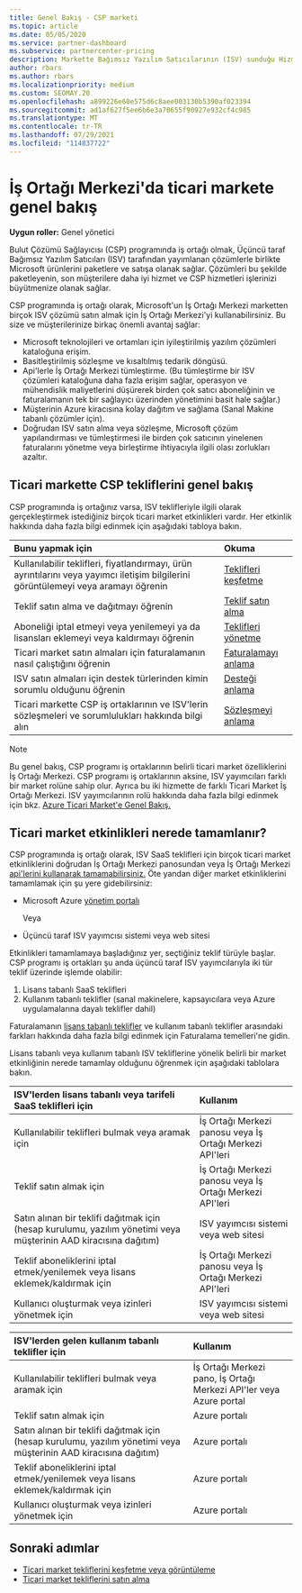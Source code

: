 ```yaml
---
title: Genel Bakış - CSP marketi
ms.topic: article
ms.date: 05/05/2020
ms.service: partner-dashboard
ms.subservice: partnercenter-pricing
description: Markette Bağımsız Yazılım Satıcılarının (ISV) sunduğu Hizmet Olarak Yazılım (SaaS) tekliflere müşteri abonelikleri satmayı öğrenin.
author: rbars
ms.author: rbars
ms.localizationpriority: medium
ms.custom: SEOMAY.20
ms.openlocfilehash: a899226e60e575d6c8aee003130b5390af023394
ms.sourcegitcommit: ad1af627f5ee6b6e3a70655f90927e932cf4c985
ms.translationtype: MT
ms.contentlocale: tr-TR
ms.lasthandoff: 07/29/2021
ms.locfileid: "114837722"
---
```

# <a name="overview-of-the-commercial-marketplace-in-partner-center"></a>İş Ortağı Merkezi'da ticari markete genel bakış

**Uygun roller:** Genel yönetici

Bulut Çözümü Sağlayıcısı (CSP) programında iş ortağı olmak, Üçüncü taraf Bağımsız Yazılım Satıcıları (ISV) tarafından yayımlanan çözümlerle birlikte Microsoft ürünlerini paketlere ve satışa olanak sağlar. Çözümleri bu şekilde paketleyenin, son müşterilere daha iyi hizmet ve CSP hizmetleri işlerinizi büyütmenize olanak sağlar.

CSP programında iş ortağı olarak, Microsoft'un İş Ortağı Merkezi marketten birçok ISV çözümü satın almak için İş Ortağı Merkezi'yi kullanabilirsiniz. Bu size ve müşterilerinize birkaç önemli avantaj sağlar:

- Microsoft teknolojileri ve ortamları için iyileştirilmiş yazılım çözümleri kataloğuna erişim.
- Basitleştirilmiş sözleşme ve kısaltılmış tedarik döngüsü.
- Api'lerle İş Ortağı Merkezi tümleştirme. (Bu tümleştirme bir ISV çözümleri kataloğuna daha fazla erişim sağlar, operasyon ve mühendislik maliyetlerini düşürerek birden çok satıcı aboneliğinin ve faturalamanın tek bir sağlayıcı üzerinden yönetimini basit hale sağlar.)
- Müşterinin Azure kiracısına kolay dağıtım ve sağlama (Sanal Makine tabanlı çözümler için).
- Doğrudan ISV satın alma veya sözleşme, Microsoft çözüm yapılandırması ve tümleştirmesi ile birden çok satıcının yinelenen faturalarını yönetme veya birleştirme ihtiyacıyla ilgili olası zorlukları azaltır.

## <a name="overview-of-csp-offers-in-the-commercial-marketplace"></a>Ticari markette CSP tekliflerini genel bakış

CSP programında iş ortağınız varsa, ISV teklifleriyle ilgili olarak gerçekleştirmek istediğiniz birçok ticari market etkinlikleri vardır. Her etkinlik hakkında daha fazla bilgi edinmek için aşağıdaki tabloya bakın.

|**Bunu yapmak için**  |**Okuma**   |
|:------------------------------------|:------------------|
|Kullanılabilir teklifleri, fiyatlandırmayı, ürün ayrıntılarını veya yayımcı iletişim bilgilerini görüntülemeyi veya aramayı öğrenin | [Teklifleri keşfetme](csp-commercial-marketplace-discover.md) | 
|Teklif satın alma ve dağıtmayı öğrenin   | [Teklif satın alma](csp-commercial-marketplace-purchase.md)   | 
|Aboneliği iptal etmeyi veya yenilemeyi ya da lisansları eklemeyi veya kaldırmayı öğrenin  | [Teklifleri yönetme](csp-commercial-marketplace-manage.md) |
|Ticari market satın almaları için faturalamanın nasıl çalıştığını öğrenin | [Faturalamayı anlama](csp-commercial-marketplace-billing.md) |
|ISV satın almaları için destek türlerinden kimin sorumlu olduğunu öğrenin | [Desteği anlama](csp-commercial-marketplace-support.md) |
|Ticari markette CSP iş ortaklarının ve ISV'lerin sözleşmeleri ve sorumlulukları hakkında bilgi alın | [Sözleşmeyi anlama](csp-commercial-marketplace-contracting.md) |

> [!NOTE]
> Bu genel bakış, CSP programı iş ortaklarının belirli ticari market özelliklerini İş Ortağı Merkezi. CSP programı iş ortaklarının aksine, ISV yayımcıları farklı bir market rolüne sahip olur. Ayrıca bu iki hizmette de farklı Ticari Market İş Ortağı Merkezi. ISV yayımcılarının rolü hakkında daha fazla bilgi edinmek için bkz. [Azure Ticari Market'e Genel Bakış.](/azure/marketplace/partner-center-portal/commercial-marketplace-overview)

## <a name="where-to-complete-commercial-marketplace-activities"></a>Ticari market etkinlikleri nerede tamamlanır?

CSP programında iş ortağı olarak, ISV SaaS teklifleri için birçok ticari market etkinliklerini [](https://partner.microsoft.com/dashboard) doğrudan İş Ortağı Merkezi panosundan veya İş Ortağı Merkezi [api'lerini kullanarak tamamabilirsiniz.](/partner-center/develop/) Öte yandan diğer market etkinliklerini tamamlamak için şu yere gidebilirsiniz:

- Microsoft Azure [yönetim portalı](https://portal.azure.com/)

    Veya

- Üçüncü taraf ISV yayımcısı sistemi veya web sitesi

Etkinlikleri tamamlamaya başladığınız yer, seçtiğiniz teklif türüyle başlar. CSP programı iş ortakları şu anda üçüncü taraf ISV yayımcılarıyla iki tür teklif üzerinde işlemde olabilir:

1. Lisans tabanlı SaaS teklifleri  
2. Kullanım tabanlı teklifler (sanal makinelere, kapsayıcılara veya Azure uygulamalarına dayalı teklifler dahil)

Faturalamanın [lisans tabanlı teklifler](billing-basics.md) ve kullanım tabanlı teklifler arasındaki farkları hakkında daha fazla bilgi edinmek için Faturalama temelleri'ne gidin.  

Lisans tabanlı veya kullanım tabanlı ISV tekliflerine yönelik belirli bir market etkinliğinin nerede tamamlay olduğunu öğrenmek için aşağıdaki tablolara bakın.

|**ISV'lerden lisans tabanlı veya tarifeli SaaS teklifleri için**  |**Kullanım**  |
|:------------------------------------|:------------------|
|Kullanılabilir teklifleri bulmak veya aramak için  | İş Ortağı Merkezi panosu veya İş Ortağı Merkezi API'leri  |
|Teklif satın almak için  | İş Ortağı Merkezi panosu veya İş Ortağı Merkezi API'leri  |
|Satın alınan bir teklifi dağıtmak için (hesap kurulumu, yazılım yönetimi veya müşterinin AAD kiracısına dağıtım)  | ISV yayımcısı sistemi veya web sitesi  |
|Teklif aboneliklerini iptal etmek/yenilemek veya lisans eklemek/kaldırmak için | İş Ortağı Merkezi panosu veya İş Ortağı Merkezi API'leri  |
|Kullanıcı oluşturmak veya izinleri yönetmek için  | ISV yayımcısı sistemi veya web sitesi  |

|**ISV'lerden gelen kullanım tabanlı teklifler için**  |**Kullanım**  |
|:------------------------------------|:------------------|
|Kullanılabilir teklifleri bulmak veya aramak için  | İş Ortağı Merkezi pano, İş Ortağı Merkezi API'ler veya Azure portal  |
|Teklif satın almak için  | Azure portalı  |
|Satın alınan bir teklifi dağıtmak için (hesap kurulumu, yazılım yönetimi veya müşterinin AAD kiracısına dağıtım)  | Azure portalı  |
|Teklif aboneliklerini iptal etmek/yenilemek veya lisans eklemek/kaldırmak için | Azure portalı  |
|Kullanıcı oluşturmak veya izinleri yönetmek için  | Azure portalı  |

## <a name="next-steps"></a>Sonraki adımlar

- [Ticari market tekliflerini keşfetme veya görüntüleme](csp-commercial-marketplace-discover.md)
- [Ticari market tekliflerini satın alma](csp-commercial-marketplace-purchase.md)
